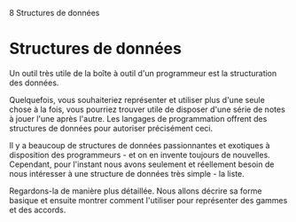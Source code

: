 8 Structures de données

# Structures de données

Un outil très utile de la boîte à outil d'un programmeur est la 
structuration des données.

Quelquefois, vous souhaiteriez représenter et utiliser plus d'une seule 
chose à la fois, vous pourriez trouver utile de disposer d'une série de 
notes à jouer l'une après l'autre. Les langages de programmation offrent 
des structures de données pour autoriser précisément ceci.

Il y a beaucoup de structures de données passionnantes et exotiques à 
disposition des programmeurs - et on en invente toujours de nouvelles. 
Cependant, pour l'instant nous avons seulement et réellement besoin de 
nous intéresser à une structure de données très simple - la liste.


Regardons-la de manière plus détaillée. Nous allons décrire sa forme 
basique et ensuite montrer comment l'utiliser pour représenter des 
gammes et des accords.
